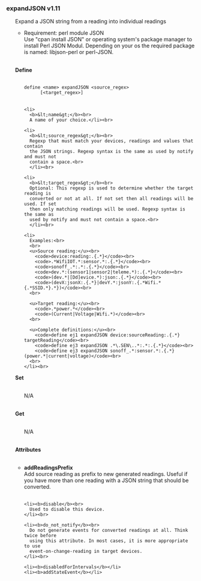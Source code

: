 
<h3>expandJSON v1.11</h3>

<ul>
  <p>Expand a JSON string from a reading into individual readings</p>

  <ul>
    <li>Requirement: perl module JSON<br>
      Use "cpan install JSON" or operating system's package manager to install
      Perl JSON Modul. Depending on your os the required package is named: 
      libjson-perl or perl-JSON.
    </li>
  </ul><br>
  
  <b>Define</b><br><br>
  
  <ul>
    <code>define &lt;name&gt; expandJSON &lt;source_regex&gt; 
      [&lt;target_regex&gt;]</code><br><br>

    <li>
      <b>&lt;name&gt;</b><br>
      A name of your choice.</li><br>

    <li>
      <b>&lt;source_regex&gt;</b><br>
      Regexp that must match your devices, readings and values that contain
      the JSON strings. Regexp syntax is the same as used by notify and must not
      contain a space.<br>
      </li><br>
      
    <li>
      <b>&lt;target_regex&gt;</b><br>
      Optional: This regexp is used to determine whether the target reading is
      converted or not at all. If not set then all readings will be used. If set
      then only matching readings will be used. Regexp syntax is the same as
      used by notify and must not contain a space.<br>
      </li><br>

    <li>
      Examples:<br>
      <br>
      <u>Source reading:</u><br>
        <code>device:reading:.{.*}</code><br>
        <code>.*WifiIOT.*:sensor.*:.{.*}</code><br>
        <code>sonoff_.*:.*:.{.*}</code><br>
        <code>dev.*:(sensor1|sensor2|teleme.*):.{.*}</code><br>
        <code>(dev.*|[Dd]evice.*):json:.{.*}</code><br>
        <code>(devX:jsonX:.{.*}|devY.*:jsonY:.{.*Wifi.*{.*SSID.*}.*})</code><br>
      <br>

      <u>Target reading:</u><br>
        <code>.*power.*</code><br>
        <code>(Current|Voltage|Wifi.*)</code><br>
      <br>

      <u>Complete definitions:</u><br>
        <code>define ej1 expandJSON device:sourceReading:.{.*} targetReading</code><br>
        <code>define ej3 expandJSON .*\.SEN\..*:.*:.{.*}</code><br>
        <code>define ej3 expandJSON sonoff_.*:sensor.*:.{.*} (power.*|current|voltage)</code><br>
      <br>
    </li><br>
  </ul>

  <b>Set</b><br><br>
  <ul>
    N/A<br><br>
  </ul>
  
  <b>Get</b><br><br>
  <ul>
    N/A<br><br>
  </ul>
  
  <b>Attributes</b><br><br>
  <ul>
    <li><b>addReadingsPrefix</b><br>
      Add source reading as prefix to new generated readings. Useful if you have
      more than one reading with a JSON string that should be converted.
    </li><br>

    <li><b>disable</b><br>
      Used to disable this device.
    </li><br>
    
    <li><b>do_not_notify</b><br>
      Do not generate events for converted readings at all. Think twice before
      using this attribute. In most cases, it is more appropriate to use 
      event-on-change-reading in target devices.
    </li><br>

    <li><b>disabledForIntervals</b></li>
    <li><b>addStateEvent</b></li>
  </ul>
</ul>
